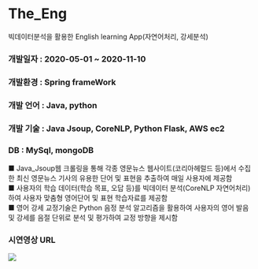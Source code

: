 # The_Eng
빅데이터분석을 활용한 English learning App(자연어처리, 강세분석)

### 개발일자 : 2020-05-01 ~ 2020-11-10  

### 개발환경 : Spring frameWork
### 개발 언어 : Java, python
### 개발 기술 : Java Jsoup, CoreNLP, Python Flask, AWS ec2
### DB : MySql, mongoDB
<div>
■ Java_Jsoup웹 크롤링을 통해 각종 영문뉴스 웹사이트(코리아헤럴드 등)에서 수집한 최신 영문뉴스 기사의 유용한 단어 및 표현을 추출하여 매일 사용자에 제공함
</div>
<div>
■ 사용자의 학습 데이터(학습 목표, 오답 등)를 빅데이터 분석(CoreNLP 자연어처리)하여 사용자 맞춤형 영어단어 및 표현 학습자료를 제공함
</div>
<div>
■ 영어 강세 교정기술은 Python 음정 분석 알고리즘을 활용하여 사용자의 영어 발음 및 강세를 음절 단위로 분석 및 평가하여 교정 방향을 제시함
</div>

### 시연영상 URL
[![](https://i.ytimg.com/vi/byTrpJJPjNo/hqdefault.jpg?sqp=-oaymwEZCPYBEIoBSFXyq4qpAwsIARUAAIhCGAFwAQ==&rs=AOn4CLBcRHXMkvEdoZIWLXNBhRXRNf5KzA)](https://www.youtube.com/watch?v=byTrpJJPjNo&t "demo")

